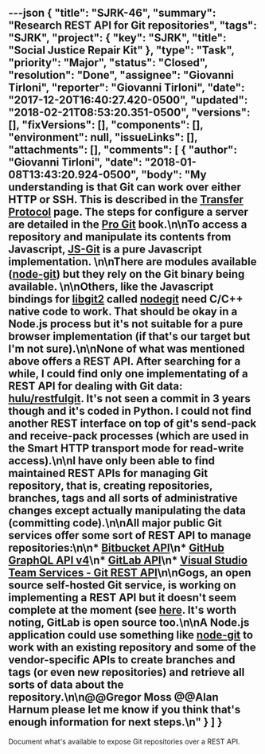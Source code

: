 ---json
{
  "title": "SJRK-46",
  "summary": "Research REST API for Git repositories",
  "tags": "SJRK",
  "project": {
    "key": "SJRK",
    "title": "Social Justice Repair Kit"
  },
  "type": "Task",
  "priority": "Major",
  "status": "Closed",
  "resolution": "Done",
  "assignee": "Giovanni Tirloni",
  "reporter": "Giovanni Tirloni",
  "date": "2017-12-20T16:40:27.420-0500",
  "updated": "2018-02-21T08:53:20.351-0500",
  "versions": [],
  "fixVersions": [],
  "components": [],
  "environment": null,
  "issueLinks": [],
  "attachments": [],
  "comments": [
    {
      "author": "Giovanni Tirloni",
      "date": "2018-01-08T13:43:20.924-0500",
      "body": "My understanding is that Git can work over either HTTP or SSH. This is described in the [Transfer Protocol](https://git-scm.com/book/en/v2/Git-Internals-Transfer-Protocols) page. The steps for configure a server are detailed in the [Pro Git](https://git-scm.com/book/en/v2/Git-on-the-Server-The-Protocols) book.\n\nTo access a repository and manipulate its contents from Javascript, [JS-Git](https://github.com/creationix/js-git) is a pure Javascript implementation.&#x20;\n\nThere are modules available ([node-git](https://github.com/christkv/node-git)) but they rely on the Git binary being available.&#x20;\n\nOthers, like the Javascript bindings for [libgit2](https://libgit2.github.com/) called [nodegit](https://github.com/nodegit/nodegit) need C/C++ native code to work. That should be okay in a Node.js process but it's not suitable for a pure browser implementation (if that's our target but I'm not sure).\n\nNone of what was mentioned above offers a REST API. After searching for a while, I could find only one implementating of a REST API for dealing with Git data: [hulu/restfulgit](https://github.com/hulu/restfulgit). It's not seen a commit in 3 years though and it's coded in Python. I could not find another  REST interface on top of git's send-pack and receive-pack processes (which are used in the Smart HTTP transport mode for read-write access).\n\nI have only been able to find maintained REST APIs for managing Git repository, that is, creating repositories, branches, tags and all sorts of administrative changes except actually manipulating the data (committing code).\n\nAll major public Git services offer some sort of REST API to manage repositories:\n\n* [Bitbucket API](https://developer.atlassian.com/bitbucket/api/2/reference/)\n* [GitHub GraphQL API v4](https://developer.github.com/v4)\n* [GitLab API](https://docs.gitlab.com/ee/api/README.html)\n* [Visual Studio Team Services - Git REST API](https://www.visualstudio.com/en-us/docs/integrate/api/git/overview)\n\nGogs, an open source self-hosted Git service, is working on implementing a REST API but it doesn't seem complete at the moment (see [here](https://github.com/gogits/go-gogs-client/wiki). It's worth noting, GitLab is open source too.\n\nA Node.js application could use something like [node-git](https://github.com/christkv/node-git) to work with an existing repository and some of the vendor-specific APIs to create branches and tags (or even new repositories) and retrieve all sorts of data about the repository.\n\n@@Gregor Moss @@Alan Harnum please let me know if you think that's enough information for next steps.\n"
    }
  ]
}
---
Document what's available to expose Git repositories over a REST API.

        